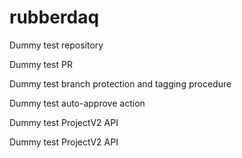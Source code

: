 # rubberdaq
Dummy test repository

Dummy test PR

Dummy test branch protection and tagging procedure

Dummy test auto-approve action

Dummy test ProjectV2 API

Dummy test ProjectV2 API
